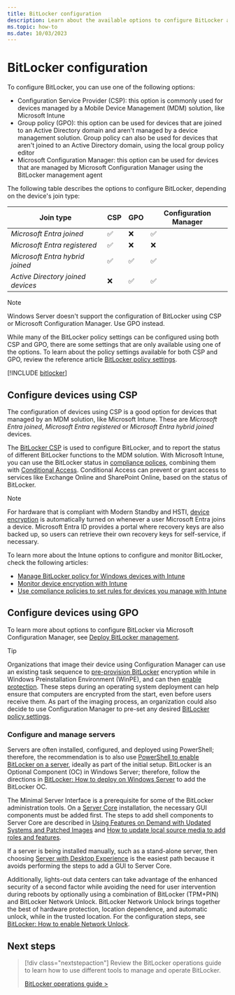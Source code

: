 ```yaml
---
title: BitLocker configuration
description: Learn about the available options to configure BitLocker and how to configure them via Configuration Service Providers (CSP) or group policy (GPO).
ms.topic: how-to
ms.date: 10/03/2023
---
```


# BitLocker configuration

To configure BitLocker, you can use one of the following options:

- Configuration Service Provider (CSP): this option is commonly used for devices managed by a Mobile Device Management (MDM) solution, like Microsoft Intune
- Group policy (GPO): this option can be used for devices that are joined to an Active Directory domain and aren't managed by a device management solution. Group policy can also be used for devices that aren't joined to an Active Directory domain, using the local group policy editor
- Microsoft Configuration Manager: this option can be used for devices that are managed by Microsoft Configuration Manager using the BitLocker management agent

The following table describes the options to configure BitLocker, depending on the device's join type:

| Join type | CSP | GPO | Configuration Manager |
|-|-| - |-|
| *Microsoft Entra joined* | ✅ | ❌ | ✅ |
| *Microsoft Entra registered* | ✅ | ❌ | ❌ |
| *Microsoft Entra hybrid joined* | ✅ | ✅ | ✅ |
| *Active Directory joined devices* | ❌ | ✅ | ✅ |

> [!NOTE]
> Windows Server doesn't support the configuration of BitLocker using CSP or Microsoft Configuration Manager. Use GPO instead.

While many of the BitLocker policy settings can be configured using both CSP and GPO, there are some settings that are only available using one of the options. To learn about the policy settings available for both CSP and GPO, review the reference article [BitLocker policy settings](policy-settings.md).

[!INCLUDE [bitlocker](../../../../../includes/licensing/bitlocker-management.md)]

## Configure devices using CSP

The configuration of devices using CSP is a good option for devices that managed by an MDM solution, like Microsoft Intune. These are *Microsoft Entra joined*, *Microsoft Entra registered* or *Microsoft Entra hybrid joined* devices.

The [BitLocker CSP](/windows/client-management/mdm/bitlocker-csp) is used to configure BitLocker, and to report the status of different BitLocker functions to the MDM solution. With Microsoft Intune, you can use the BitLocker status in [compliance polices](/mem/intune/protect/compliance-policy-create-windows#encryption), combining them with [Conditional Access](/azure/active-directory/conditional-access/overview). Conditional Access can prevent or grant access to services like Exchange Online and SharePoint Online, based on the status of BitLocker.

> [!NOTE]
> For hardware that is compliant with Modern Standby and HSTI, [device encryption](device-encryption.md) is automatically turned on whenever a user Microsoft Entra joins a device. Microsoft Entra ID provides a portal where recovery keys are also backed up, so users can retrieve their own recovery keys for self-service, if necessary.

To learn more about the Intune options to configure and monitor BitLocker, check the following articles:

- [Manage BitLocker policy for Windows devices with Intune](/mem/intune/protect/encrypt-devices#rotate-bitlocker-recovery-keys)
- [Monitor device encryption with Intune](/mem/intune/protect/encryption-monitor)
- [Use compliance policies to set rules for devices you manage with Intune](/mem/intune/protect/device-compliance-get-started)

## Configure devices using GPO


To learn more about options to configure BitLocker via Microsoft Configuration Manager, see [Deploy BitLocker management](/mem/configmgr/protect/deploy-use/bitlocker/deploy-management-agent).

> [!TIP]
> Organizations that image their device using Configuration Manager can use an existing task sequence to [pre-provision BitLocker](/configmgr/osd/understand/task-sequence-steps#BKMK_PreProvisionBitLocker) encryption while in Windows Preinstallation Environment (WinPE), and can then [enable protection](/configmgr/osd/understand/task-sequence-steps#BKMK_EnableBitLocker). These steps during an operating system deployment can help ensure that computers are encrypted from the start, even before users receive them. As part of the imaging process, an organization could also decide to use Configuration Manager to pre-set any desired [BitLocker policy settings](policy-settings.md).


### Configure and manage servers

Servers are often installed, configured, and deployed using PowerShell; therefore, the recommendation is to also use [PowerShell to enable BitLocker on a server](operations-guide.md), ideally as part of the initial setup. BitLocker is an Optional Component (OC) in Windows Server; therefore, follow the directions in [BitLocker: How to deploy on Windows Server](bitlocker-how-to-deploy-on-windows-server.md) to add the BitLocker OC.

The Minimal Server Interface is a prerequisite for some of the BitLocker administration tools. On a [Server Core](/windows-server/get-started/getting-started-with-server-core/) installation, the necessary GUI components must be added first. The steps to add shell components to Server Core are described in [Using Features on Demand with Updated Systems and Patched Images](/archive/blogs/server_core/using-features-on-demand-with-updated-systems-and-patched-images) and [How to update local source media to add roles and features](/archive/blogs/joscon/how-to-update-local-source-media-to-add-roles-and-features).  

If a server is being installed manually, such as a stand-alone server, then choosing [Server with Desktop Experience](/windows-server/get-started/getting-started-with-server-with-desktop-experience/) is the easiest path because it avoids performing the steps to add a GUI to Server Core.

 Additionally, lights-out data centers can take advantage of the enhanced security of a second factor while avoiding the need for user intervention during reboots by optionally using a combination of BitLocker (TPM+PIN) and BitLocker Network Unlock. BitLocker Network Unlock brings together the best of hardware protection, location dependence, and automatic unlock, while in the trusted location. For the configuration steps, see [BitLocker: How to enable Network Unlock](network-unlock.md).

## Next steps

> [!div class="nextstepaction"]
> Review the BitLocker operations guide to learn how to use different tools to manage and operate BitLocker.
>
>
> [BitLocker operations guide >](operations-guide.md)
